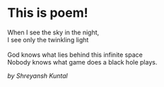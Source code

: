 <h1> This is poem!</h1>
<p>When I see the sky in the night,<br> I see only the twinkling light <br><br> God knows what lies behind this infinite space<br>Nobody knows what game does a black hole plays.</p>
<i>by Shreyansh Kuntal</i>
